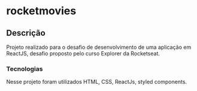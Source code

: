 # rocketmovies

## Descrição
Projeto realizado para o desafio de desenvolvimento de uma aplicação em ReactJS, desafio proposto pelo curso Explorer da Rocketseat.


### Tecnologias
Nesse projeto foram utilizados HTML, CSS, ReactJs, styled components.

